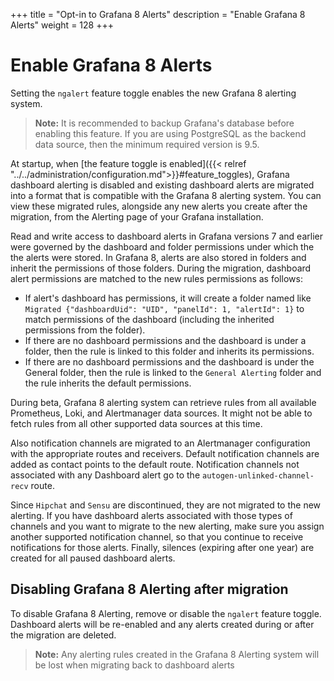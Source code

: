 +++
title = "Opt-in to Grafana 8 Alerts"
description = "Enable Grafana 8 Alerts"
weight = 128
+++

# Enable Grafana 8 Alerts

Setting the `ngalert` feature toggle enables the new Grafana 8 alerting system.

>**Note:** It is recommended to backup Grafana's database before enabling this feature. If you are using PostgreSQL as the backend data source, then the minimum required version is 9.5.

At startup, when [the feature toggle is enabled]({{< relref "../../administration/configuration.md">}}#feature_toggles), Grafana dashboard alerting is disabled and existing dashboard alerts are migrated into a format that is compatible with the Grafana 8 alerting system. You can view these migrated rules, alongside any new alerts you create after the migration, from the Alerting page of your Grafana installation.

Read and write access to dashboard alerts in Grafana versions 7 and earlier were governed by the dashboard and folder permissions under which the the alerts were stored. In Grafana 8, alerts are also stored in folders and inherit the permissions of those folders. During the migration, dashboard alert permissions are matched to the new rules permissions as follows:

- If alert's dashboard has permissions, it will create a folder named like `Migrated {"dashboardUid": "UID", "panelId": 1, "alertId": 1}` to match permissions of the dashboard (including the inherited permissions from the folder).
- If there are no dashboard permissions and the dashboard is under a folder, then the rule is linked to this folder and inherits its permissions.
- If there are no dashboard permissions and the dashboard is under the General folder, then the rule is linked to the `General Alerting` folder and the rule inherits the default permissions.

During beta, Grafana 8 alerting system can retrieve rules from all available Prometheus, Loki, and Alertmanager data sources. It might not be able to fetch rules from all other supported data sources at this time. 

Also notification channels are migrated to an Alertmanager configuration with the appropriate routes and receivers. Default notification channels are added as contact points to the default route. Notification channels not associated with any Dashboard alert go to the `autogen-unlinked-channel-recv` route.

Since `Hipchat` and `Sensu` are discontinued, they are not migrated to the new alerting. If you have dashboard alerts associated with those types of channels and you want to migrate to the new alerting, make sure you assign another supported notification channel, so that you continue to receive notifications for those alerts.
Finally, silences (expiring after one year) are created for all paused dashboard alerts.

## Disabling Grafana 8 Alerting after migration
To disable Grafana 8 Alerting, remove or disable the `ngalert` feature toggle. Dashboard alerts will be re-enabled and any alerts created during or after the migration are deleted.

>**Note:** Any alerting rules created in the Grafana 8 Alerting system will be lost when migrating back to dashboard alerts
